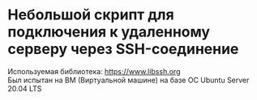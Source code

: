 # Небольшой скрипт для подключения к удаленному серверу через SSH-соединение
Используемая библиотека: https://www.libssh.org    
Был испытан на ВМ (Виртуальной машине) на базе ОС Ubuntu Server 20.04 LTS
